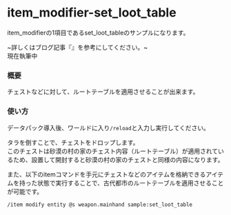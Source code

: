 # item_modifier-set_loot_table
item_modifierの1項目であるset_loot_tableのサンプルになります。

~詳しくはブログ記事『[]()』を参考にしてください。~<br>
現在執筆中

<h3>概要</h3>
チェストなどに対して、ルートテーブルを適用させることが出来ます。

<h3>使い方</h3>

データパック導入後、ワールドに入り```/reload```と入力し実行してください。

タラを倒すことで、チェストをドロップします。<br>
このチェストは砂漠の村の家のチェスト内容（ルートテーブル）が適用されているため、設置して開封すると砂漠の村の家のチェストと同様の内容になります。

また、以下のitemコマンドを手元にチェストなどのアイテムを格納できるアイテムを持った状態で実行することで、古代都市のルートテーブルを適用させることが可能です。

```copy
/item modify entity @s weapon.mainhand sample:set_loot_table
```
